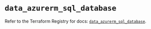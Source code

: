 # `data_azurerm_sql_database`

Refer to the Terraform Registry for docs: [`data_azurerm_sql_database`](https://registry.terraform.io/providers/hashicorp/azurerm/3.105.0/docs/data-sources/sql_database).
